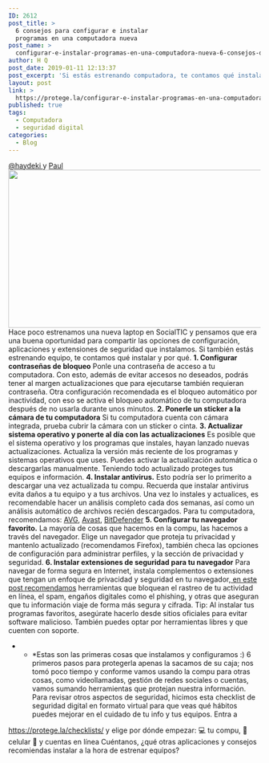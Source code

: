 ```yaml
---
ID: 2612
post_title: >
  6 consejos para configurar e instalar
  programas en una computadora nueva
post_name: >
  configurar-e-instalar-programas-en-una-computadora-nueva-6-consejos-de-seguridad-digital
author: H Q
post_date: 2019-01-11 12:13:37
post_excerpt: 'Si estás estrenando computadora, te contamos qué instalar y por qué: opciones de configuración, aplicaciones y extensiones de seguridad'
layout: post
link: >
  https://protege.la/configurar-e-instalar-programas-en-una-computadora-nueva-6-consejos-de-seguridad-digital/
published: true
tags:
  - Computadora
  - seguridad digital
categories:
  - Blog
---
```

<a href="https://twitter.com/Haydeki" target="_blank" rel="noopener">@haydeki </a>y <a href="https://twitter.com/_Penserbjorne" target="_blank" rel="noopener">Paul</a> <img class="aligncenter wp-image-2616 size-full" src="https://protege.la/wp-content/uploads/2019/01/Configura-y-protege-tu-compu-nueva-conmigo-1.png" alt="" width="560" height="315" /> Hace poco estrenamos una nueva laptop en SocialTIC y pensamos que era una buena oportunidad para compartir las opciones de configuración, aplicaciones y extensiones de seguridad que instalamos. Si también estás estrenando equipo, te contamos qué instalar y por qué. **1\. Configurar contraseñas de bloqueo** Ponle una contraseña de acceso a tu computadora. Con esto, además de evitar accesos no deseados, podrás tener al margen actualizaciones que para ejecutarse también requieran contraseña. Otra configuración recomendada es el bloqueo automático por inactividad, con eso se activa el bloqueo automático de tu computadora después de no usarla durante unos minutos. **2\. Ponerle un sticker a la cámara de tu computadora** Si tu computadora cuenta con cámara integrada, prueba cubrir la cámara con un sticker o cinta. **3\. Actualizar sistema operativo y ponerte al día con las actualizaciones** Es posible que el sistema operativo y los programas que instales, hayan lanzado nuevas actualizaciones. Actualiza la versión más reciente de los programas y sistemas operativos que uses. Puedes activar la actualización automática o descargarlas manualmente. Teniendo todo actualizado proteges tus equipos e información. **4\. Instalar antivirus.** Esto podría ser lo primerito a descargar una vez actualizada tu compu. Recuerda que instalar antivirus evita daños a tu equipo y a tus archivos. Una vez lo instales y actualices, es recomendable hacer un análisis completo cada dos semanas, así como un análisis automático de archivos recién descargados. Para tu computadora, recomendamos: <a href="https://protege.la/antivirus-avg/" target="_blank" rel="noopener">AVG</a>, <a href="https://protege.la/antivirus-avast/" target="_blank" rel="noopener">Avast</a>, <a href="https://protege.la/antivirus-bitdefender/" target="_blank" rel="noopener">BitDefender</a> **5\. Configurar tu navegador favorito.** La mayoría de cosas que hacemos en la compu, las hacemos a través del navegador. Elige un navegador que proteja tu privacidad y mantenlo actualizado (recomendamos Firefox), también checa las opciones de configuración para administrar perfiles, y la sección de privacidad y seguridad. **6\. Instalar extensiones de seguridad para tu navegador** Para navegar de forma segura en Internet, instala complementos o extensiones que tengan un enfoque de privacidad y seguridad en tu navegador,<a href="https://socialtic.org/blog/complementos-seguridad-privacidad-para-tu-navegador/" target="_blank" rel="noopener"> en este post recomendamos</a> herramientas que bloquean el rastreo de tu actividad en línea, el spam, engaños digitales como el phishing, y otras que aseguran que tu información viaje de forma más segura y cifrada. Tip: Al instalar tus programas favoritos, asegúrate hacerlo desde sitios oficiales para evitar software malicioso. También puedes optar por herramientas libres y que cuenten con soporte. 
* * *Estas son las primeras cosas que instalamos y configuramos :) 6 primeros pasos para protegerla apenas la sacamos de su caja; nos tomó poco tiempo y conforme vamos usando la compu para otras cosas, como videollamadas, gestión de redes sociales o cuentas, vamos sumando herramientas que protejan nuestra información. Para revisar otros aspectos de seguridad, hicimos esta checklist de seguridad digital en formato virtual para que veas qué hábitos puedes mejorar en el cuidado de tu info y tus equipos. Entra a 

<a href="https://protege.la/checklists/" target="_blank" rel="noopener">https://protege.la/checklists/</a> y elige por dónde empezar: 💻 tu compu, 📱 celular 💬 y cuentas en línea Cuéntanos, ¿qué otras aplicaciones y consejos recomiendas instalar a la hora de estrenar equipos?